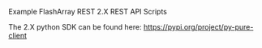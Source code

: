 Example FlashArray REST 2.X REST API Scripts

The 2.X python SDK can be found here: https://pypi.org/project/py-pure-client
